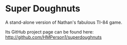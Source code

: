 Super Doughnuts
==============

A stand-alone version of Nathan's fabulous TI-84 game.  

Its GitHub project page can be found here:  
http://github.com/HMPerson1/superdoughnuts

